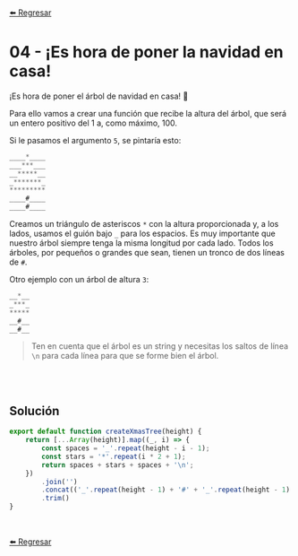 [⬅️ Regresar](https://github.com/cosmoart/adventJS)

# 04 - ¡Es hora de poner la navidad en casa!

¡Es hora de poner el árbol de navidad en casa! 🎄

Para ello vamos a crear una función que recibe la altura del árbol, que será un entero positivo del 1 a, como máximo, 100.

Si le pasamos el argumento `5`, se pintaría esto:

```js
____*____
___***___
__*****__
_*******_
*********
____#____
____#____
```

Creamos un triángulo de asteriscos `*` con la altura proporcionada y, a los lados, usamos el guión bajo `_` para los espacios. Es muy importante que nuestro árbol siempre tenga la misma longitud por cada lado.
Todos los árboles, por pequeños o grandes que sean, tienen un tronco de dos líneas de `#`.

Otro ejemplo con un árbol de altura `3`:

```js
__*__
_***_
*****
__#__
__#__
```

> Ten en cuenta que el árbol es un string y necesitas los saltos de línea `\n` para cada línea para que se forme bien el árbol.

<br/>
<br/>

## Solución

```js
export default function createXmasTree(height) {
	return [...Array(height)].map((_, i) => {
		const spaces = '_'.repeat(height - i - 1);
		const stars = '*'.repeat(i * 2 + 1);
		return spaces + stars + spaces + '\n';
	})
		.join('')
		.concat(('_'.repeat(height - 1) + '#' + '_'.repeat(height - 1) + '\n').repeat(2))
		.trim()
}
```

<br/>

[⬅️ Regresar](https://github.com/cosmoart/adventJS)